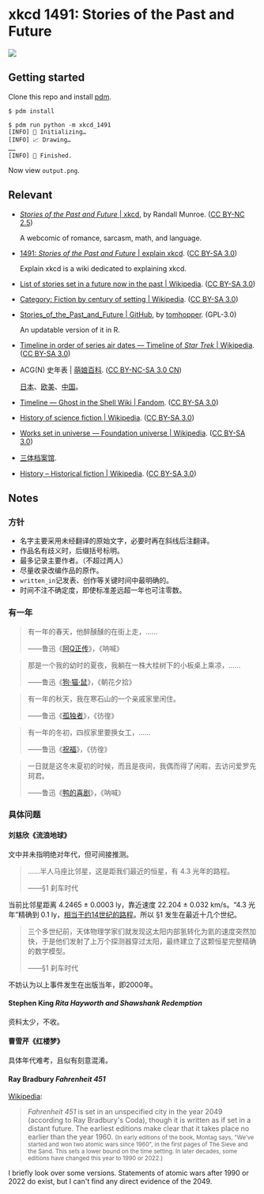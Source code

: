 # xkcd 1491: Stories of the Past and Future

![](https://user-images.githubusercontent.com/73375426/222953430-c6130f5a-ba9b-4473-b9e6-7712fff90295.png)

## Getting started

Clone this repo and install [pdm](https://pdm.fming.dev/latest/#installation).

```shell
$ pdm install

$ pdm run python -m xkcd_1491
[INFO] 📐 Initializing…
[INFO] 📈 Drawing…
……
[INFO] 🎉 Finished.
```

Now view `output.png`.

## Relevant

- [*Stories of the Past and Future* | xkcd](https://xkcd.com/1491/), by Randall Munroe. ([CC BY-NC 2.5](https://creativecommons.org/licenses/by-nc/2.5/))

  A webcomic of romance, sarcasm, math, and language.

- [1491: *Stories of the Past and Future* | explain xkcd](https://explainxkcd.com/1491/). ([CC BY-SA 3.0](https://creativecommons.org/licenses/by-sa/3.0/deed.en_US))

  Explain xkcd is a wiki dedicated to explaining xkcd.

- [List of stories set in a future now in the past | Wikipedia](https://en.wikipedia.org/wiki/List_of_stories_set_in_a_future_now_in_the_past). ([CC BY-SA 3.0](https://en.wikipedia.org/wiki/Wikipedia:Text_of_the_Creative_Commons_Attribution-ShareAlike_3.0_Unported_License))

- [Category: Fiction by century of setting | Wikipedia](https://en.wikipedia.org/wiki/Category:Fiction_by_century_of_setting). ([CC BY-SA 3.0](https://en.wikipedia.org/wiki/Wikipedia:Text_of_the_Creative_Commons_Attribution-ShareAlike_3.0_Unported_License))

- [Stories_of_the_Past_and_Future | GitHub](https://github.com/tomhopper/Stories_of_the_Past_and_Future), by [tomhopper](https://github.com/tomhopper). (GPL-3.0)

  An updatable version of it in R.
  
- [Timeline in order of series air dates — Timeline of *Star Trek* | Wikipedia](https://en.wikipedia.org/wiki/Timeline_of_Star_Trek#Timeline_in_order_of_series_air_dates). ([CC BY-SA 3.0](https://en.wikipedia.org/wiki/Wikipedia:Text_of_the_Creative_Commons_Attribution-ShareAlike_3.0_Unported_License))

- ACG(N) 史年表 | [萌娘百科](https://zh.moegirl.org.cn/). ([CC BY-NC-SA 3.0 CN](https://creativecommons.org/licenses/by-nc-sa/3.0/cn/))

  [日本](https://zh.moegirl.org.cn/日本ACGN史年表)、[欧美](https://zh.moegirl.org.cn/欧美ACG史年表)、[中国](https://zh.moegirl.org.cn/中国ACG史年表)。

- [Timeline — Ghost in the Shell Wiki | Fandom](https://ghostintheshell.fandom.com/wiki/Timeline). ([CC BY-SA 3.0](https://www.fandom.com/licensing))

- [History of science fiction | Wikipedia](https://en.wikipedia.org/wiki/History_of_science_fiction). ([CC BY-SA 3.0](https://en.wikipedia.org/wiki/Wikipedia:Text_of_the_Creative_Commons_Attribution-ShareAlike_3.0_Unported_License))

- [Works set in universe — Foundation universe | Wikipedia](https://en.wikipedia.org/wiki/Foundation_universe#Works_set_in_universe). ([CC BY-SA 3.0](https://en.wikipedia.org/wiki/Wikipedia:Text_of_the_Creative_Commons_Attribution-ShareAlike_3.0_Unported_License))

- [三体档案馆](https://www.3body.com/front/archive/archive.html).

- [History – Historical fiction | Wikipedia](https://en.wikipedia.org/wiki/Historical_fiction#History). ([CC BY-SA 3.0](https://en.wikipedia.org/wiki/Wikipedia:Text_of_the_Creative_Commons_Attribution-ShareAlike_3.0_Unported_License))

## Notes

### 方针

- 名字主要采用未经翻译的原始文字，必要时再在斜线后注翻译。
- 作品名有歧义时，后缀括号标明。
- 最多记录主要作者。（不超过两人）
- 尽量收录改编作品的原作。
- `written_in`记发表、创作等关键时间中最明确的。
- 时间不注不确定度，即使标准差远超一年也可注零数。

### 有一年

> 有一年的春天，他醉醺醺的在街上走，……
>
> <footer>——鲁迅《<a href='http://www.luxunmuseum.com.cn/cx/content.php?id=1481'>阿Q正传</a>》，《呐喊》</footer>

> 那是一个我的幼时的夏夜，我躺在一株大桂树下的小板桌上乘凉，……
>
> <footer>——鲁迅《<a href='http://www.luxunmuseum.com.cn/cx/content.php?id=1523'>狗·猫·鼠</a>》，《朝花夕拾》</footer>

> 有一年的秋天，我在寒石山的一个亲戚家里闲住。
>
> <footer>——鲁迅《<a href='http://www.luxunmuseum.com.cn/cx/content.php?id=1494'>孤独者</a>》，《彷徨》</footer>

> 有一年的冬初，四叔家里要换女工，……
>
> <footer>——鲁迅《<a href='http://www.luxunmuseum.com.cn/cx/content.php?id=1487'>祝福</a>》，《彷徨》</footer>

> 一日就是这冬末夏初的时候，而且是夜间，我偶而得了闲暇，去访问爱罗先珂君。
>
> <footer>——鲁迅《<a href='http://www.luxunmuseum.com.cn/cx/content.php?id=1485'>鸭的喜剧</a>》，《呐喊》</footer>

### 具体问题

#### 刘慈欣《流浪地球》

文中并未指明绝对年代，但可间接推测。

> ……半人马座比邻星，这是距我们最近的恒星，有 4.3 光年的路程。
> 
> <footer>——§1 刹车时代</footer>

当前比邻星距离 4.2465 ± 0.0003 ly，靠近速度	22.204 ± 0.032 km/s。“4.3 光年”精确到 0.1 ly，[相当于约14世纪的路程](https://www.wolframalpha.com/input?i=0.1+ly+%2F+%2822.204%C2%B10.032%29+km%2Fs)。所以 §1 发生在最近十几个世纪。

> 三个多世纪前，天体物理学家们就发现这太阳内部氢转化为氦的速度突然加快，于是他们发射了上万个探测器穿过太阳，最终建立了这颗恒星完整精确的数学模型。
>
> <footer>——§1 刹车时代</footer>

不妨认为以上事件发生在出版当年，即2000年。

#### Stephen King *Rita Hayworth and Shawshank Redemption*

资料太少，不收。

#### 曹雪芹《红楼梦》

具体年代难考，且似有刻意混淆。

#### Ray Bradbury *Fahrenheit 451*

[Wikipedia](https://en.wikipedia.org/w/index.php?title=Fahrenheit_451&oldid=1138720058#Plot_summary):

> *Fahrenheit 451* is set in an unspecified city in the year 2049 (according to Ray Bradbury's Coda), though it is written as if set in a distant future. The earliest editions make clear that it takes place no earlier than the year 1960. <small>(In early editions of the book, Montag says, "We've started and won two atomic wars since 1960", in the first pages of The Sieve and the Sand. This sets a lower bound on the time setting. In later decades, some editions have changed this year to 1990 or 2022.)</small>

I briefly look over some versions. Statements of atomic wars after 1990 or 2022 do exist, but I can't find any direct evidence of the 2049.
